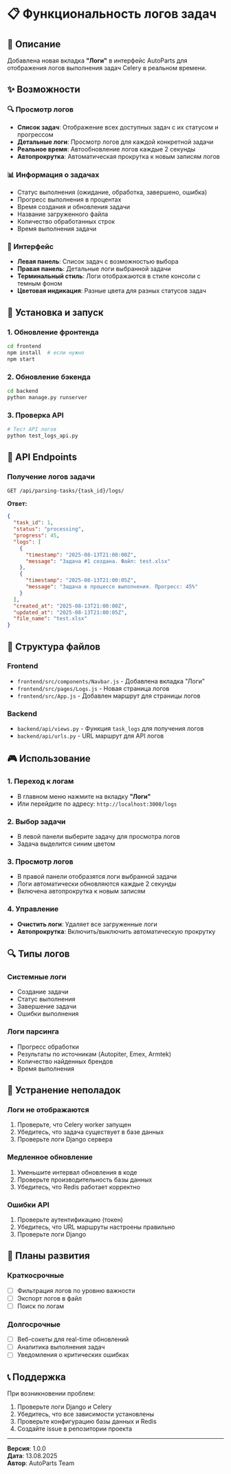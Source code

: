 # 📋 Функциональность логов задач

## 🎯 Описание

Добавлена новая вкладка **"Логи"** в интерфейс AutoParts для отображения логов выполнения задач Celery в реальном времени.

## ✨ Возможности

### 🔍 Просмотр логов
- **Список задач**: Отображение всех доступных задач с их статусом и прогрессом
- **Детальные логи**: Просмотр логов для каждой конкретной задачи
- **Реальное время**: Автообновление логов каждые 2 секунды
- **Автопрокрутка**: Автоматическая прокрутка к новым записям логов

### 📊 Информация о задачах
- Статус выполнения (ожидание, обработка, завершено, ошибка)
- Прогресс выполнения в процентах
- Время создания и обновления задачи
- Название загруженного файла
- Количество обработанных строк
- Время выполнения задачи

### 🎨 Интерфейс
- **Левая панель**: Список задач с возможностью выбора
- **Правая панель**: Детальные логи выбранной задачи
- **Терминальный стиль**: Логи отображаются в стиле консоли с темным фоном
- **Цветовая индикация**: Разные цвета для разных статусов задач

## 🚀 Установка и запуск

### 1. Обновление фронтенда
```bash
cd frontend
npm install  # если нужно
npm start
```

### 2. Обновление бэкенда
```bash
cd backend
python manage.py runserver
```

### 3. Проверка API
```bash
# Тест API логов
python test_logs_api.py
```

## 🔧 API Endpoints

### Получение логов задачи
```
GET /api/parsing-tasks/{task_id}/logs/
```

**Ответ:**
```json
{
  "task_id": 1,
  "status": "processing",
  "progress": 45,
  "logs": [
    {
      "timestamp": "2025-08-13T21:00:00Z",
      "message": "Задача #1 создана. Файл: test.xlsx"
    },
    {
      "timestamp": "2025-08-13T21:00:05Z",
      "message": "Задача в процессе выполнения. Прогресс: 45%"
    }
  ],
  "created_at": "2025-08-13T21:00:00Z",
  "updated_at": "2025-08-13T21:00:05Z",
  "file_name": "test.xlsx"
}
```

## 📁 Структура файлов

### Frontend
- `frontend/src/components/Navbar.js` - Добавлена вкладка "Логи"
- `frontend/src/pages/Logs.js` - Новая страница логов
- `frontend/src/App.js` - Добавлен маршрут для страницы логов

### Backend
- `backend/api/views.py` - Функция `task_logs` для получения логов
- `backend/api/urls.py` - URL маршрут для API логов

## 🎮 Использование

### 1. Переход к логам
- В главном меню нажмите на вкладку **"Логи"**
- Или перейдите по адресу: `http://localhost:3000/logs`

### 2. Выбор задачи
- В левой панели выберите задачу для просмотра логов
- Задача выделится синим цветом

### 3. Просмотр логов
- В правой панели отобразятся логи выбранной задачи
- Логи автоматически обновляются каждые 2 секунды
- Включена автопрокрутка к новым записям

### 4. Управление
- **Очистить логи**: Удаляет все загруженные логи
- **Автопрокрутка**: Включить/выключить автоматическую прокрутку

## 🔍 Типы логов

### Системные логи
- Создание задачи
- Статус выполнения
- Завершение задачи
- Ошибки выполнения

### Логи парсинга
- Прогресс обработки
- Результаты по источникам (Autopiter, Emex, Armtek)
- Количество найденных брендов
- Время выполнения

## 🐛 Устранение неполадок

### Логи не отображаются
1. Проверьте, что Celery worker запущен
2. Убедитесь, что задача существует в базе данных
3. Проверьте логи Django сервера

### Медленное обновление
1. Уменьшите интервал обновления в коде
2. Проверьте производительность базы данных
3. Убедитесь, что Redis работает корректно

### Ошибки API
1. Проверьте аутентификацию (токен)
2. Убедитесь, что URL маршруты настроены правильно
3. Проверьте логи Django

## 🔮 Планы развития

### Краткосрочные
- [ ] Фильтрация логов по уровню важности
- [ ] Экспорт логов в файл
- [ ] Поиск по логам

### Долгосрочные
- [ ] Веб-сокеты для real-time обновлений
- [ ] Аналитика выполнения задач
- [ ] Уведомления о критических ошибках

## 📞 Поддержка

При возникновении проблем:
1. Проверьте логи Django и Celery
2. Убедитесь, что все зависимости установлены
3. Проверьте конфигурацию базы данных и Redis
4. Создайте issue в репозитории проекта

---

**Версия**: 1.0.0  
**Дата**: 13.08.2025  
**Автор**: AutoParts Team

